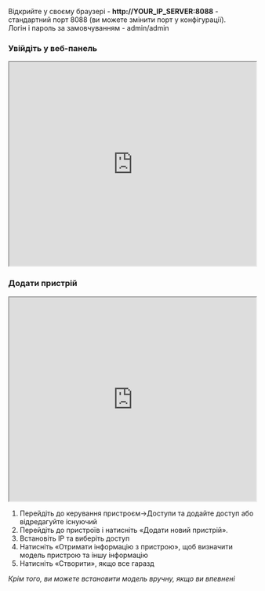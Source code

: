 
Відкрийте у своєму браузері - **http://YOUR_IP_SERVER:8088** - стандартний порт 8088 (ви можете змінити порт у конфігурації).    
Логін і пароль за замовчуванням - admin/admin    


### Увійдіть у веб-панель
<iframe width="100%" height="415"
src="https://www.youtube.com/embed/s0E-htVICZU">
</iframe>


### Додати пристрій
<iframe width="100%" height="415"
src="https://www.youtube.com/embed/nHPfLxmZQko">
</iframe>

1. Перейдіть до керування пристроєм->Доступи та додайте доступ або відредагуйте існуючий
2. Перейдіть до пристроїв і натисніть «Додати новий пристрій».
3. Встановіть IP та виберіть доступ
4. Натисніть «Отримати інформацію з пристрою», щоб визначити модель пристрою та іншу інформацію
5. Натисніть «Створити», якщо все гаразд

_Крім того, ви можете встановити модель вручну, якщо ви впевнені_


